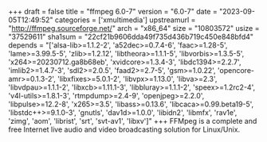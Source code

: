 +++
draft = false
title = "ffmpeg 6.0-7"
version = "6.0-7"
date = "2023-09-05T12:49:52"
categories = ['xmultimedia']
upstreamurl = "http://ffmpeg.sourceforge.net/"
arch = "x86_64"
size = "10803572"
usize = "37529611"
sha1sum = "22cf21b9606dda49f735d436b719c450e848bfd4"
depends = "['alsa-lib>=1.1.2-2', 'a52dec>=0.7.4-6', 'faac>=1.28-5', 'lame>=3.99.5-5', 'zlib>=1.2.12', 'libtheora>=1.1.1-5', 'libvorbis>=1.3.5-5', 'x264>=20230712.ga8b68eb', 'xvidcore>=1.3.4-3', 'libdc1394>=2.2.7', 'imlib2>=1.4.7-3', 'sdl2>=2.0.5', 'faad2>=2.7-5', 'gsm>=1.0.22', 'opencore-amr>=0.1.3-2', 'libxfixes>=5.0.1-2', 'libvpx>=1.13.0', 'libva>=2.3', 'libvdpau>=1.1.1-2', 'libxcb>=1.11.1-3', 'libbluray>=1.1.1-2', 'speex>=1.2rc2-4', 'v4l-utils>=1.8.1-3', 'rtmpdump>=2.4-9', 'openjpeg>=2.2.0', 'libpulse>=12.2-8', 'x265>=3.5', 'libass>=0.13.6', 'libcaca>=0.99.beta19-5', 'libstdc++>=9.1.0-3', 'gnutls', 'dav1d>=1.0.0', 'libidn2', 'libmfx', 'rav1e', 'zimg', 'aom', 'librist', 'srt', 'svt-av1', 'libxv']"
+++
FFMpeg is a complete and free Internet live audio and video broadcasting solution for Linux/Unix.